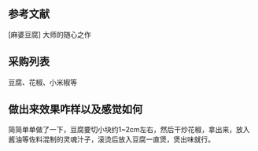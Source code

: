 ## 参考文献  
[麻婆豆腐] 大师的随心之作  

## 采购列表
豆腐、花椒、小米椒等  

## 做出来效果咋样以及感觉如何
简简单单做了一下，豆腐要切小块约1~2cm左右，然后干炒花椒，拿出来，放入酱油等佐料混制的灵魂汁子，滚烫后放入豆腐一直煲，煲出味就行。  
